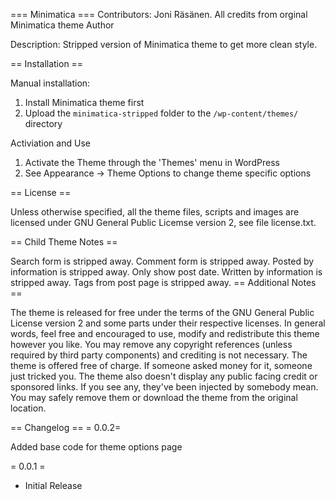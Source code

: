 === Minimatica ===
Contributors: Joni Räsänen. All credits from orginal Minimatica theme Author

Description: Stripped version of Minimatica theme to get more clean style.

== Installation ==

Manual installation:

1. Install Minimatica theme first 
2. Upload the `minimatica-stripped` folder to the `/wp-content/themes/` directory

Activiation and Use

1. Activate the Theme through the 'Themes' menu in WordPress
2. See Appearance -> Theme Options to change theme specific options

== License ==

Unless otherwise specified, all the theme files, scripts and images
are licensed under GNU General Public Licemse version 2, see file license.txt.

== Child Theme Notes ==

Search form is stripped away.
Comment form is stripped away.
Posted by information is stripped away. Only show post date.
Written by information is stripped away. 
Tags from post page is stripped away. 
== Additional Notes ==

The theme is released for free under the terms of the GNU General Public License version 2
and some parts under their respective licenses.
In general words, feel free and encouraged to use, modify and redistribute this theme however you like.
You may remove any copyright references (unless required by third party components) and crediting is not necessary.
The theme is offered free of charge. If someone asked money for it, someone just tricked you.
The theme also doesn't display any public facing credit or sponsored links.
If you see any, they've been injected by somebody mean.
You may safely remove them or download the theme from the original location.

== Changelog ==
= 0.0.2=

Added base code for theme options page

= 0.0.1 =

* Initial Release
